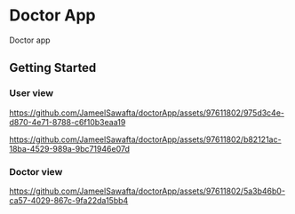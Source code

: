 # Doctor App

Doctor app

## Getting Started

### User view



https://github.com/JameelSawafta/doctorApp/assets/97611802/975d3c4e-d870-4e71-8788-c6f10b3eaa19




https://github.com/JameelSawafta/doctorApp/assets/97611802/b82121ac-18ba-4529-989a-9bc71946e07d


### Doctor view




https://github.com/JameelSawafta/doctorApp/assets/97611802/5a3b46b0-ca57-4029-867c-9fa22da15bb4

